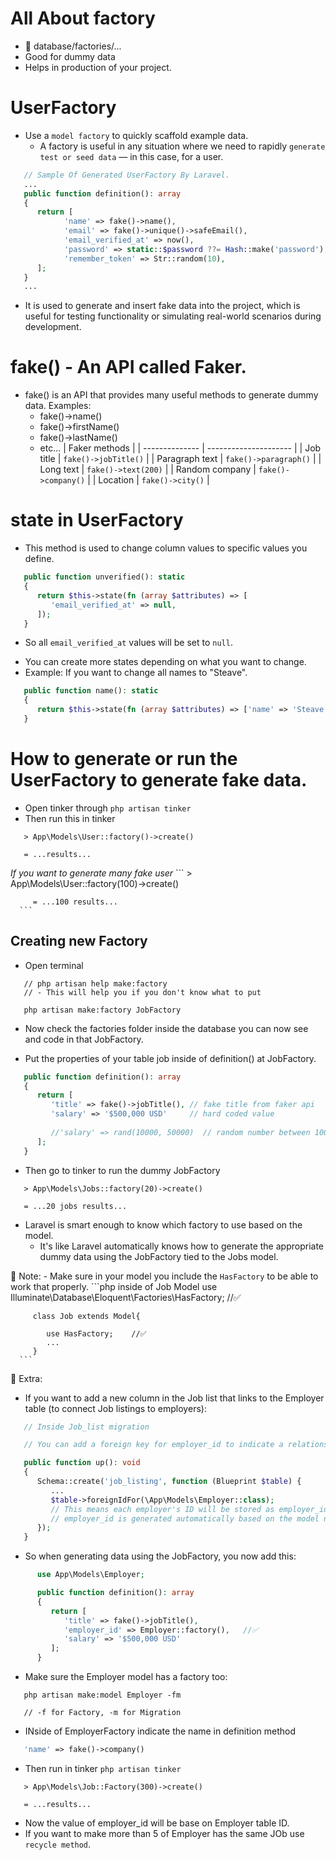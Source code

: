 # All About factory 
   - 📁 database/factories/...
   - Good for dummy data
   - Helps in production of your project.

# UserFactory
   - Use a `model factory` to quickly scaffold example data.
      * A factory is useful in any situation where we need to rapidly `generate test or seed data` — in this case, for a user.
   ```php
      // Sample Of Generated UserFactory By Laravel.
      ...
      public function definition(): array
      {
         return [
               'name' => fake()->name(),
               'email' => fake()->unique()->safeEmail(),
               'email_verified_at' => now(),
               'password' => static::$password ??= Hash::make('password'),
               'remember_token' => Str::random(10),
         ];
      }
      ...
   ```
   * It is used to generate and insert fake data into the project, which is useful for testing functionality or simulating real-world scenarios during development.

# fake() - An API called Faker.
   - fake() is an API that provides many useful methods to generate dummy data.
   Examples: 
      * fake()->name()
      * fake()->firstName()
      * fake()->lastName()
      * etc...
   | Faker methods                          |
   | -------------- | --------------------- |
   | Job title      | `fake()->jobTitle()`  |
   | Paragraph text | `fake()->paragraph()` |
   | Long text      | `fake()->text(200)`   |
   | Random company | `fake()->company()`   |
   | Location       | `fake()->city()`      |


# state in UserFactory
   - This method is used to change column values to specific values you define.
   ```php
      public function unverified(): static
      {
         return $this->state(fn (array $attributes) => [
            'email_verified_at' => null,
         ]);
      }
   ```
   * So all `email_verified_at` values will be set to `null`.
   - You can create more states depending on what you want to change.
   - Example: If you want to change all names to "Steave".
   ```php
      public function name(): static
      {
         return $this->state(fn (array $attributes) => ['name' => 'Steave']);
      }
   ```


# How to generate or run the UserFactory to generate fake data.
   - Open tinker through `php artisan tinker`
   - Then run this in tinker
   ```
      > App\Models\User::factory()->create()
   
      = ...results...
   ```
   *If you want to generate many fake user*
      ```
         > App\Models\User::factory(100)->create()
      
         = ...100 results...
      ```

## Creating new Factory
   - Open terminal
   ```
      // php artisan help make:factory
      // - This will help you if you don't know what to put

      php artisan make:factory JobFactory
   ```
   * Now check the factories folder inside the database you can now see and code in that JobFactory.

   - Put the properties of your table job inside of definition() at JobFactory.
   ```php
      public function definition(): array
      {
         return [
            'title' => fake()->jobTitle(), // fake title from faker api
            'salary' => '$500,000 USD'     // hard coded value 
            
            //'salary' => rand(10000, 50000)  // random number between 10000 to 50000
         ];
      }
   ```
   * Then go to tinker to run the dummy JobFactory
   ```
      > App\Models\Jobs::factory(20)->create()

      = ...20 jobs results...
   ```
   - Laravel is smart enough to know which factory to use based on the model.
      * It's like Laravel automatically knows how to generate the appropriate dummy data using the JobFactory tied to the Jobs model.
   
   🛑 Note:
      - Make sure in your model you include the `HasFactory` to be able to work that properly.
      ```php   inside of Job Model
         use Illuminate\Database\Eloquent\Factories\HasFactory; //✅

         class Job extends Model{

            use HasFactory;    //✅
            ...
         }
      ```




💠 Extra:
   - If you want to add a new column in the Job list that links to the Employer table (to connect Job listings to employers):
   ```php inside of Job_list Migration 
      // Inside Job_list migration

      // You can add a foreign key for employer_id to indicate a relationship

      public function up(): void
      {
         Schema::create('job_listing', function (Blueprint $table) {
            ...
            $table->foreignIdFor(\App\Models\Employer::class);
            // This means each employer's ID will be stored as employer_id
            // employer_id is generated automatically based on the model name + _id
         });
      }
   ```
   - So when generating data using the JobFactory, you now add this:
   ```php
         use App\Models\Employer;

         public function definition(): array
         {
            return [
               'title' => fake()->jobTitle(),
               'employer_id' => Employer::factory(),   //✅
               'salary' => '$500,000 USD'
            ];
         }
   ```
   * Make sure the Employer model has a factory too:
   ```
      php artisan make:model Employer -fm

      // -f for Factory, -m for Migration
   ```
   * INside of EmployerFactory indicate the name in definition method
   ```php
      'name' => fake()->company()
   ```
   - Then run in tinker `php artisan tinker`
   ```
      > App\Models\Job::Factory(300)->create()

      = ...results...
   ```
   - Now the value of employer_id will be base on Employer table ID.
   - If you want to make more than 5 of Employer has the same JOb 
   use `recycle method`.



